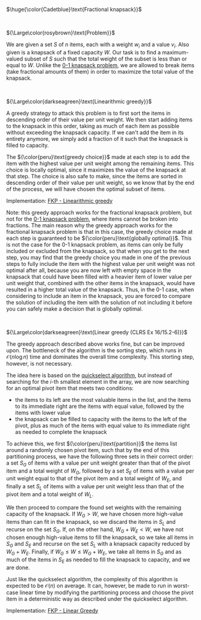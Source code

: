 $\huge{\color{Cadetblue}\text{Fractional knapsack}}$  

<br />

${\Large\color{rosybrown}\text{Problem}}$

We are given a set $S$ of $n$ items, each with a weight $w_i$ and a value $v_i$. Also given is a knapsack of a fixed capacity $W$. Our task is to find a maximum-valued subset of $S$ such that the total weight of the subset is less than or equal to $W$. Unlike the [0-1 knapsack problem](https://github.com/pl3onasm/CLRS/tree/main/algorithms/dynamic-programming/knapsack), we are allowed to break items (take fractional amounts of them) in order to maximize the total value of the knapsack.

<br />

${\Large\color{darkseagreen}\text{Linearithmic greedy}}$

A greedy strategy to attack this problem is to first sort the items in descending order of their value per unit weight. We then start adding items to the knapsack in this order, taking as much of each item as possible without exceeding the knapsack capacity. If we can't add the item in its entirety anymore, we simply add a fraction of it such that the knapsack is filled to capacity.

The ${\color{peru}\text{greedy choice}}$ made at each step is to add the item with the highest value per unit weight among the remaining items. This choice is locally optimal, since it maximizes the value of the knapsack at that step. The choice is also safe to make, since the items are sorted in descending order of their value per unit weight, so we know that by the end of the process, we will have chosen the optimal subset of items.

Implementation: [FKP - Linearithmic greedy](https://github.com/pl3onasm/AADS/tree/main/algorithms/greedy/fract-knapsack/fkp-1.c)  

Note: this greedy approach works for the fractional knapsack problem, but not for the [0-1 knapsack problem](https://github.com/pl3onasm/CLRS/tree/main/algorithms/dynamic-programming/knapsack), where items cannot be broken into fractions. The main reason why the greedy approach works for the fractional knapsack problem is that in this case, the greedy choice made at each step is guaranteed to be ${\color{peru}\text{globally optimal}}$. This is not the case for the 0-1 knapsack problem, as items can only be fully included or excluded from the knapsack, so that when you get to the next step, you may find that the greedy choice you made in one of the previous steps to fully include the item with the highest value per unit weight was not optimal after all, because you are now left with empty space in the knapsack that could have been filled with a heavier item of lower value per unit weight that, combined with the other items in the knapsack, would have resulted in a higher total value of the knapsack. Thus, in the 0-1 case, when considering to include an item in the knapsack, you are forced to compare the solution of including the item with the solution of not including it before you can safely make a decision that is globally optimal.

<br />

${\Large\color{darkseagreen}\text{Linear greedy (CLRS Ex 16/15.2-6)}}$  

The greedy approach described above works fine, but can be improved upon. The bottleneck of the algorithm is the sorting step, which runs in $\mathcal{O}(n\log n)$ time and dominates the overall time complexity. This storting step, however, is not necessary.  

The idea here is based on the [quickselect algorithm](https://github.com/pl3onasm/CLRS/tree/main/algorithms/divide-and-conquer/quickselect), but instead of searching for the $i$-th smallest element in the array, we are now searching for an optimal pivot item that meets two conditions:
- the items to its left are the most valuable items in the list, and the items to its immediate right are the items with equal value, followed by the items with lower value 
- the knapsack can be filled to capacity with the items to the left of the pivot, plus as much of the items with equal value to its immediate right as needed to complete the knapsack

To achieve this, we first ${\color{peru}\text{partition}}$ the items list around a randomly chosen pivot item, such that by the end of this partitioning process, we have the following three sets in their correct order: a set $S_G$ of items with a value per unit weight greater than that of the pivot item and a total weight of $W_G$, followed by a set $S_E$ of items with a value per unit weight equal to that of the pivot item and a total weight of $W_E$, and finally a set $S_L$ of items with a value per unit weight less than that of the pivot item and a total weight of $W_L$.  

We then proceed to compare the found set weights with the remaining capacity of the knapsack. If $W_G > W$, we have chosen more high-value items than can fit in the knapsack, so we discard the items in $S_L$ and recurse on the set $S_G$. If, on the other hand, $W_G + W_E < W$, we have not chosen enough high-value items to fill the knapsack, so we take all items in $S_G$ and $S_E$ and recurse on the set $S_L$ with a knapsack capacity reduced by $W_G + W_E$. Finally, if $W_G \leq W \leq W_G + W_E$, we take all items in $S_G$ and as much of the items in $S_E$ as needed to fill the knapsack to capacity, and we are done.

Just like the quickselect algorithm, the complexity of this algorithm is expected to be $\mathcal{O}(n)$ on average. It can, however, be made to run in worst-case linear time by modifying the partitioning process and choose the pivot item in a deterministic way as described under the quickselect algorithm.

Implementation: [FKP - Linear Greedy](https://github.com/pl3onasm/AADS/tree/main/algorithms/greedy/fract-knapsack/fkp-2.c)  
